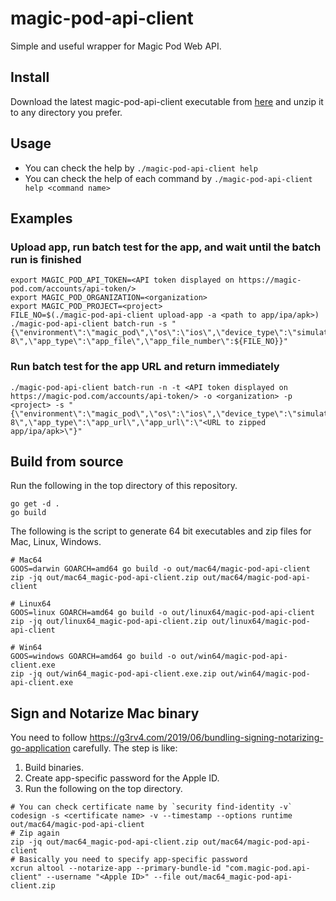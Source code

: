# magic-pod-api-client
Simple and useful wrapper for Magic Pod Web API.

## Install

Download the latest magic-pod-api-client executable from [here](https://github.com/Magic-Pod/magic-pod-api-client/releases) and unzip it to any directory you prefer.

## Usage

- You can check the help by `./magic-pod-api-client help`
- You can check the help of each command by `./magic-pod-api-client help <command name>`

## Examples

### Upload app, run batch test for the app, and wait until the batch run is finished

```
export MAGIC_POD_API_TOKEN=<API token displayed on https://magic-pod.com/accounts/api-token/>
export MAGIC_POD_ORGANIZATION=<organization>
export MAGIC_POD_PROJECT=<project>
FILE_NO=$(./magic-pod-api-client upload-app -a <path to app/ipa/apk>)
./magic-pod-api-client batch-run -s "{\"environment\":\"magic_pod\",\"os\":\"ios\",\"device_type\":\"simulator\",\"version\":\"13.1\",\"model\":\"iPhone 8\",\"app_type\":\"app_file\",\"app_file_number\":${FILE_NO}}"
```

### Run batch test for the app URL and return immediately

```
./magic-pod-api-client batch-run -n -t <API token displayed on https://magic-pod.com/accounts/api-token/> -o <organization> -p <project> -s "{\"environment\":\"magic_pod\",\"os\":\"ios\",\"device_type\":\"simulator\",\"version\":\"13.1\",\"model\":\"iPhone 8\",\"app_type\":\"app_url\",\"app_url\":\"<URL to zipped app/ipa/apk>\"}"
```

## Build from source

Run the following in the top directory of this repository.

```
go get -d .
go build
```

The following is the script to generate 64 bit executables and zip files for Mac, Linux, Windows.

```
# Mac64
GOOS=darwin GOARCH=amd64 go build -o out/mac64/magic-pod-api-client
zip -jq out/mac64_magic-pod-api-client.zip out/mac64/magic-pod-api-client

# Linux64
GOOS=linux GOARCH=amd64 go build -o out/linux64/magic-pod-api-client
zip -jq out/linux64_magic-pod-api-client.zip out/linux64/magic-pod-api-client

# Win64
GOOS=windows GOARCH=amd64 go build -o out/win64/magic-pod-api-client.exe
zip -jq out/win64_magic-pod-api-client.exe.zip out/win64/magic-pod-api-client.exe
```

## Sign and Notarize Mac binary

You need to follow https://g3rv4.com/2019/06/bundling-signing-notarizing-go-application carefully.
The step is like:

1. Build binaries.
2. Create app-specific password for the Apple ID.
3. Run the following on the top directory.

```
# You can check certificate name by `security find-identity -v`
codesign -s <certificate name> -v --timestamp --options runtime out/mac64/magic-pod-api-client
# Zip again
zip -jq out/mac64_magic-pod-api-client.zip out/mac64/magic-pod-api-client
# Basically you need to specify app-specific password
xcrun altool --notarize-app --primary-bundle-id "com.magic-pod.api-client" --username "<Apple ID>" --file out/mac64_magic-pod-api-client.zip
```

